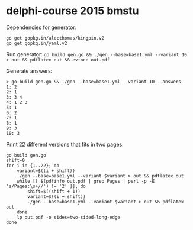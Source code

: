 # delphi-course 2015 bmstu

Dependencies for generator:
```
go get gopkg.in/alecthomas/kingpin.v2
go get gopkg.in/yaml.v2
```

Run generator:
```go build gen.go && ./gen --base=base1.yml --variant 10  > out && pdflatex out && evince out.pdf```

Generate answers:
```
> go build gen.go && ./gen --base=base1.yml --variant 10 --answers
1: 2
2: 1
3: 3 4
4: 1 2 3
5: 1
6: 2
7: 1
8: 1
9: 3
10: 3
```

Print 22 different versions that fits in two pages:
```
go build gen.go
shift=0
for i in {1..22}; do
	variant=$((i + shift))
	./gen --base=base1.yml --variant $variant > out && pdflatex out
	while [[ $(pdfinfo out.pdf | grep Pages | perl -p -E 's/Pages:\s+//') != '2' ]]; do
		shift=$((shift + 1))
		variant=$((i + shift))
		./gen --base=base1.yml --variant $variant > out && pdflatex out
	done
	lp out.pdf -o sides=two-sided-long-edge
done
```